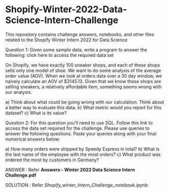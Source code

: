 # Shopify-Winter-2022-Data-Science-Intern-Challenge
This repository contains challenge answers, notebooks, and other files related to the Shopify Winter Intern 2022 for Data Science



Question 1: Given some sample data, write a program to answer the following: click here to access the required data set

On Shopify, we have exactly 100 sneaker shops, and each of these shops sells only one model of shoe. We want to do some analysis of the average order value (AOV). When we look at orders data over a 30 day window, we naively calculate an AOV of $3145.13. Given that we know these shops are selling sneakers, a relatively affordable item, something seems wrong with our analysis. 

a) Think about what could be going wrong with our calculation. Think about a better way to evaluate this data. 
b) What metric would you report for this dataset?
c) What is its value?


Question 2: For this question you’ll need to use SQL. Follow this link to access the data set required for the challenge. Please use queries to answer the following questions. Paste your queries along with your final numerical answers below.

a) How many orders were shipped by Speedy Express in total?
b) What is the last name of the employee with the most orders?
c) What product was ordered the most by customers in Germany?

ANSWER : Refer **Answers - Winter 2022 Data Science Intern Challenge.pdf**

SOLUTION : Refer *Shopify_winter_Intern_Challenge_notebook.ipynb*


